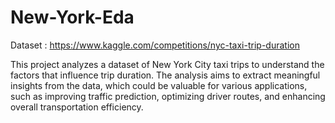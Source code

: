 # New-York-Eda
Dataset : https://www.kaggle.com/competitions/nyc-taxi-trip-duration  

This project analyzes a dataset of New York City taxi trips to understand the factors that influence trip duration. The analysis aims to extract meaningful insights from the data, which could be valuable for various applications, such as improving traffic prediction, optimizing driver routes, and enhancing overall transportation efficiency.
